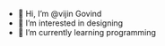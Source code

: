 - 👋 Hi, I’m @vijin Govind
- 👀 I’m interested in designing
- 🌱 I’m currently learning programming


<!---
vijingovind is a ✨ special ✨ repository because its `README.md` (this file) appears on your GitHub profile.
You can click the Preview link to take a look at your changes.
--->
